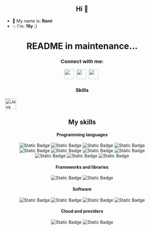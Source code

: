 <h2 align=center>Hi 👋 </h2>

* 🤺   My name is: **Rami**
* 💥  I'm: **19y** ;)
<!-- * 🧠  I'm currently learning: **Rust** & **React** 
* ⚡   I love: **COFFEE ☕**
* 💻   Favorite lang: **Rust** & **Python** 
-->
### <h1 align=center>README in maintenance...</h1>

 
### <h3 align=center>Connect with me:</h3>

<p align="center"><a href="https://discord.com/users/rami04#0600" target="_blank" rel="noreferrer"><img src="https://raw.githubusercontent.com/danielcranney/readme-generator/main/public/icons/socials/discord.svg" width="32" height="32" /></a>&nbsp;
<a href="http://www.instagram.com/rami._.v" target="_blank" rel="noreferrer"><img src="https://raw.githubusercontent.com/danielcranney/readme-generator/main/public/icons/socials/instagram.svg" width="32" height="32" /></a>&nbsp;
<a href="https://www.linkedin.com/in/ramiro-valenzuela-a80057241/" target="_blank" rel="noreferrer"><img src="https://raw.githubusercontent.com/danielcranney/readme-generator/main/public/icons/socials/linkedin.svg" width="32" height="32" /></a>&nbsp;



### <h3 align=center>Skills</h3>

<p align="center">


 <a href="https://www.oracle.com/java/" target="_blank" rel="noreferrer"><img src="https://raw.githubusercontent.com/danielcranney/readme-generator/main/public/icons/skills/java-colored.svg" width="36" height="36" alt="Java" /></a>

</p>


<h2 align="center">My skills</h2>
<h4 align="center">Programming languages</h4>

<p align="center"> 
<img alt="Static Badge" src="https://img.shields.io/badge/HTML-red?logo=html5&logoColor=white">
<img alt="Static Badge" src="https://img.shields.io/badge/C-red?logo=c&logoColor=white&color=%23A8B9CC">
<img alt="Static Badge" src="https://img.shields.io/badge/C%23-red?logo=csharp&logoColor=white&color=%23512BD4">
<img alt="Static Badge" src="https://img.shields.io/badge/C%2B%2B-red?logo=cplusplus&logoColor=white&color=%2300599C">
<img alt="Static Badge" src="https://img.shields.io/badge/Dart-red?logo=dart&logoColor=white&color=%230175C2">
<img alt="Static Badge" src="https://img.shields.io/badge/JavaScript-red?logo=javascript&logoColor=black&color=%23F7DF1E">
<img alt="Static Badge" src="https://img.shields.io/badge/Php-bold?logo=php&logoColor=white&color=%23777BB4">
<img alt="Static Badge" src="https://img.shields.io/badge/Python-bold?logo=python&logoColor=white&color=%233776AB">
<img alt="Static Badge" src="https://img.shields.io/badge/Css-bold?logo=css3&logoColor=white&color=%231572B6">
<img alt="Static Badge" src="https://img.shields.io/badge/Sass-bold?logo=sass&logoColor=white&color=%23CC6699">
<img alt="Static Badge" src="https://img.shields.io/badge/Rust-bold?logo=rust&logoColor=white&color=%23000000">
</p>

<h4 align="center">Frameworks and libraries</h4>

<p align="center"> 
<img alt="Static Badge" src="https://img.shields.io/badge/Flutter-bold?logo=flutter&logoColor=white&color=%2302569B">
<img alt="Static Badge" src="https://img.shields.io/badge/Bootstrap-bold?logo=bootstrap&logoColor=white&color=%237952B3">
</p>


<h4 align="center">Software</h4>

<p align="center"> 

<img alt="Static Badge" src="https://img.shields.io/badge/Git-bold?logo=git&logoColor=white&color=%23F05032">
<img alt="Static Badge" src="https://img.shields.io/badge/Visual%20Studio-bold?logo=visualstudio&logoColor=white&color=%235C2D91">
<img alt="Static Badge" src="https://img.shields.io/badge/Visual%20Studio%20code-bold?logo=visualstudiocode&logoColor=white&color=%23007ACC">
<img alt="Static Badge" src="https://img.shields.io/badge/Sublime%20text-bold?logo=sublimetext&logoColor=white&color=%23FF9800">
</p>


<h4 align="center">Cloud and providers</h4>

<p align="center"> 

<img alt="Static Badge" src="https://img.shields.io/badge/MongoDB-bold?logo=mongodb&logoColor=white&color=%2347A248">
<img alt="Static Badge" src="https://img.shields.io/badge/MySQL-bold?logo=mysql&logoColor=white&color=%234479A1">

</p>

<!-- Statistics 
<div align=center>
<a href="http://www.github.com/rami04"><img src="https://github-readme-stats.vercel.app/api?username=rami04&show_icons=true&hide=&count_private=true&title_color=0891b2&text_color=f97316&icon_color=0891b2&bg_color=1c1917&hide_border=true&show_icons=true" alt="rami04's GitHub stats" /></a>
<br><br>
<a href="https://github.com/rami04"><img width="500px" src="https://github-readme-stats.vercel.app/api/top-langs/?username=rami04&langs_count=10&title_color=0891b2&text_color=ffffff&icon_color=0891b2&bg_color=1c1917&hide_border=true&locale=en&custom_title=Top%20%Languages" alt="Top Languages" /></a>
</div>
-->
